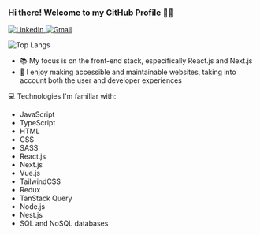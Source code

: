 ### Hi there! Welcome to my GitHub Profile :rainbow_flag:

<a href="https://www.linkedin.com/in/laisa-costa-748a5a170/">
<img alt="LinkedIn" src="https://img.shields.io/badge/-LinkedIn-282A36?style=for-the-badge&logo=Linkedin&logoColor=white)" />
</a>
<a href="mailto: laisadnevescosta@gmail.com">
<img alt="Gmail" src="https://img.shields.io/badge/-Email-282A36?style=for-the-badge&logo=Gmail&logoColor=white)" />
</a>

![Top Langs](https://github-readme-stats-git-masterrstaa-rickstaa.vercel.app/api/top-langs/?username=Azzyew&theme=radical&layout=compact&hide=css)

- :books:  My focus is on the front-end stack, especifically React.js and Next.js
- :star_struck: I enjoy making accessible and maintainable websites, taking into account both the user and developer experiences

:computer: Technologies I'm familiar with:

- JavaScript
- TypeScript
- HTML
- CSS
- SASS
- React.js
- Next.js
- Vue.js
- TailwindCSS
- Redux
- TanStack Query
- Node.js
- Nest.js
- SQL and NoSQL databases
